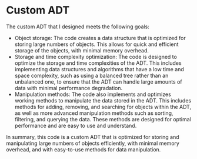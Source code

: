 <h1>Custom ADT</h1>

<p>The custom ADT that I designed meets the following goals:</p>

<ul>
  <li>Object storage: The code creates a data structure that is optimized for storing large numbers of objects. This allows for quick and efficient storage of the objects, with minimal memory overhead.</li>
  <li>Storage and time complexity optimization: The code is designed to optimize the storage and time complexities of the ADT. This includes implementing data structures and algorithms that have a low time and space complexity, such as using a balanced tree rather than an unbalanced one, to ensure that the ADT can handle large amounts of data with minimal performance degradation.</li>
  <li>Manipulation methods: The code also implements and optimizes working methods to manipulate the data stored in the ADT. This includes methods for adding, removing, and searching for objects within the ADT, as well as more advanced manipulation methods such as sorting, filtering, and querying the data. These methods are designed for optimal performance and are easy to use and understand.</li>
</ul>

<p>In summary, this code is a custom ADT that is optimized for storing and manipulating large numbers of objects efficiently, with minimal memory overhead, and with easy-to-use methods for data manipulation.</p>
